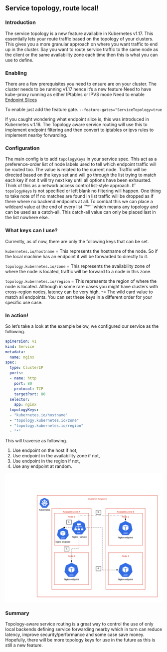 ## Service topology, route local!

### Introduction 
The service topology is a new feature available in Kubernetes v1.17. This essentially lets your route traffic based on the topology of your clusters. This gives you a more granular approach on where you want traffic to end up in the cluster. Say you want to route service traffic to the same node as the client or the same availability zone each time then this is what you can use to define.

### Enabling

There are a few prerequisites you need to ensure are on your cluster.
The cluster needs to be running v1.17 hence it’s a new feature
Need to have kube-proxy running as either IPtables or IPVS mode
Need to enable [Endpoint Slices](https://kubernetes.io/docs/concepts/services-networking/endpoint-slices/) 

To enable just add the feature gate.
```--feature-gates="ServiceTopology=true```

If you caught wondering what endpoint slice is, this was introduced in Kubernetes v.1.16. The Topology aware service routing will use this to implement endpoint filtering and then convert to iptables or ipvs rules to implement nearby forwarding.

### Configuration

The main config is to add ```topologyKeys``` in your service spec. This act as a preference-order list of node labels used to tell which endpoint traffic will be routed too. The value is related to the current node.
Traffic will be directed based on the keys set and will go through the list trying to match each key if not it will try next key until all options have been exhausted. Think of this as a network access control list-style approach.
If` ```topologyKeys``` is not specified or left blank no filtering will happen. 
One thing to take note of If no matches are found in list traffic will be dropped as if there where no backend endpoints at all. To combat this we can place a wildcard value at the end of every list ‘’’*’’’ which means any topology and can be used as a catch-all. This catch-all value can only be placed last in the list nowhere else. 

### What keys can I use?

Currently, as of now, there are only the following keys that can be set. 

```kubernetes.io/hostname``` = This represents the hostname of the node. So if the local machine has an endpoint it will be forwarded to directly to it.

```topology.kubernetes.io/zone``` = This represents the availability zone of where the node is located, traffic will be forward to a node in this zone.

```topology.kubernetes.io/region``` = This represents the region of where the node is located. Although in some rare cases you might have clusters with cross-region nodes, latency can be very high.
```*```= The wild card value to match all endpoints.
You can set these keys in a different order for your specific use case.

### In action!
So let’s take a look at the example below, we configured our service as the following.


```yaml
apiVersion: v1
kind: Service
metadata:
  name: nginx
spec:
  type: ClusterIP
  ports:
  - name: http
    port: 80
    protocol: TCP
    targetPort: 80
  selector:
    app: nginx
  topologyKeys:
  - "kubernetes.io/hostname"
  - "topology.kubernetes.io/zone"
  - "topology.kubernetes.io/region"
  - "*"
```

This will traverse as following. 
1. Use endpoint on the host if not,
2. Use endpoint in the availability zone if not,
3. Use endpoint in the region if not, 
4. Use any endpoint at random.

![image of service-topology](/images/service-topology/service-topology.png)


### Summary
Topology-aware service routing is a great way to control the use of only local backends defining service forwarding nearby which in turn can reduce latency, improve security/performance and some case save money. Hopefully, there will be more topology keys for use in the future as this is still a new feature.

